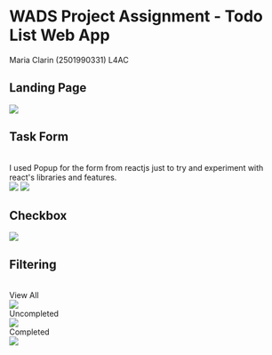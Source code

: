 # WADS Project Assignment - Todo List Web App
Maria Clarin (2501990331) L4AC

## Landing Page
<img src="https://cdn.discordapp.com/attachments/794551109523341353/1083428605519990854/Screenshot_2023-03-09_233342.png" />

## Task Form 
<br>I used Popup for the form from reactjs just to try and experiment with react's libraries and features.</br>
<img src="https://cdn.discordapp.com/attachments/794551109523341353/1083428611186511963/Screenshot_2023-03-09_233401.png" />
<img src="https://cdn.discordapp.com/attachments/794551109523341353/1083428657940402317/Screenshot_2023-03-09_233449.png" />

## Checkbox 
<img src="https://cdn.discordapp.com/attachments/794551109523341353/1083428676055601192/Screenshot_2023-03-09_233508.png" />

## Filtering
<br>View All</br>
<img src="https://cdn.discordapp.com/attachments/794551109523341353/1083429655928913940/Screenshot_2023-03-09_233524.png" />
<br>Uncompleted</br>
<img src="https://cdn.discordapp.com/attachments/794551109523341353/1083428715335254066/Screenshot_2023-03-09_233552.png" />
<br>Completed</br>
<img src="https://cdn.discordapp.com/attachments/794551109523341353/1083428738936606730/Screenshot_2023-03-09_233617.png" />

